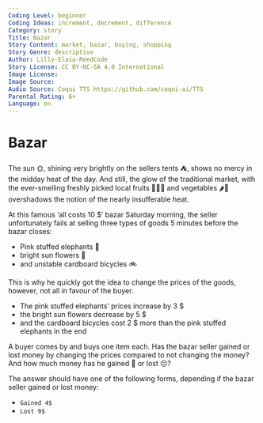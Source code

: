 ```yaml
---
Coding Level: beginner
Coding Ideas: increment, decrement, difference
Category: story
Title: Bazar
Story Content: market, bazar, buying, shopping
Story Genre: descriptive
Author: Lilly-Elaia-ReedCode
Story License: CC BY-NC-SA 4.0 International
Image License:
Image Source:
Audio Source: Coqui TTS https://github.com/coqui-ai/TTS
Parental Rating: 6+
Language: en
---
```


# Bazar

The sun 🌞, shining very brightly on the sellers tents ⛺, shows no mercy in the
midday heat of the day. And still, the glow of the traditional market, with the
ever-smelling freshly picked local fruits 🍎🍍🍈 and vegetables 🌶️🥗
overshadows the notion of the nearly insufferable heat.

At this famous ‘all costs 10 \$’ bazar Saturday morning, the seller
unfortunately fails at selling three types of goods 5 minutes before the bazar
closes:

- Pink stuffed elephants 🐘
- bright sun flowers 🌻
- and unstable cardboard bicycles 🚲

This is why he quickly got the idea to change the prices of the goods, however,
not all in favour of the buyer.

- The pink stuffed elephants’ prices increase by 3 \$
- the bright sun flowers decrease by 5 \$
- and the cardboard bicycles cost 2 \$ more than the pink stuffed elephants in
  the end

A buyer comes by and buys one item each. Has the bazar seller gained or lost
money by changing the prices compared to not changing the money? And how much
money has he gained 🤗 or lost 😔?

The answer should have one of the following forms, depending if the bazar seller
gained or lost money:

- `Gained 4$`
- `Lost 9$`

<div data-solution="Gained 3$"></div>
